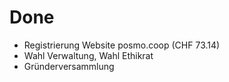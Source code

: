 # Done

- Registrierung Website posmo.coop (CHF 73.14)
- Wahl Verwaltung, Wahl Ethikrat
- Gründerversammlung


